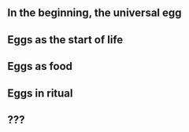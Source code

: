 ## In the beginning, the universal egg

## Eggs as the start of life

## Eggs as food

## Eggs in ritual

## ???
